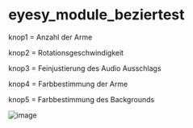 # eyesy_module_beziertest

knop1 = Anzahl der Arme

knop2 = Rotationsgeschwindigkeit

knop3 = Feinjustierung des Audio Ausschlags

knop4 = Farbbestimmung der Arme

knop5 = Farbbestimmung des Backgrounds

![image](https://user-images.githubusercontent.com/22832456/160401784-4b2928c5-335e-409c-979d-5c0e2b3deb13.png)

